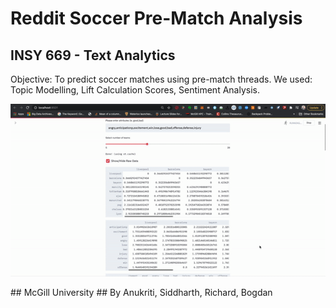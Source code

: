 # **Reddit Soccer Pre-Match Analysis**
## INSY 669 - Text Analytics
Objective: To predict soccer matches using pre-match threads.
We used: Topic Modelling, Lift Calculation Scores, Sentiment Analysis.

<p align="center">
<img src="demo.gif">
</p>
## McGill University
## By Anukriti, Siddharth, Richard, Bogdan
